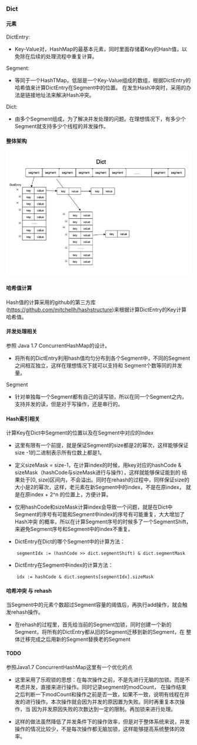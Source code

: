 

### Dict 

#### 元素

DictEntry:
* Key-Value对，HashMap的最基本元素，同时里面存储着Key的Hash值，以免除在后续的处理流程中重复计算。

Segment:
* 等同于一个HashTMap。低层是一个Key-Value组成的数组，根据DictEntry的哈希值来计算DictEntry在Segment中的位置。
在发生Hash冲突时，采用的办法是链接地址法来解决Hash冲突。

Dict:
* 由多个Segment组成，为了解决并发处理的问题。在理想情况下，有多少个Segment就支持多少个线程的并发操作。

#### 整体架构
![dict](https://github.com/SwanSpouse/redis_go/blob/master/z_docs/data_type/dict.png?raw=true)

#### 哈希值计算

Hash值的计算采用的github的第三方库(https://github.com/mitchellh/hashstructure)来根据计算DictEntry的Key计算哈希值。

#### 并发处理相关

参照 Java 1.7 ConcurrentHashMap的设计。

* 将所有的DictEntry利用hash值均匀分布到各个Segment中，不同的Segment之间相互独立，这样在理想情况下就可以支持和
Segment个数等同的并发量。

Segment

* 针对单独每一个Segment都有自己的读写锁，所以在同一个Segment之内，支持并发的读，但是对于写操作，还是串行的。

#### Hash索引相关 

计算Key在Dict中Segment的位置以及在Segment中对应的Index

* 这里有限有一个前提，就是保证Segment的size都是2的幂次，这样能够保证size -1的二进制表示所有位数上都是1。

* 定义sizeMask = size-1，在计算index的时候，用key对应的hashCode & sizeMask（hashCode与sizeMask进行与操作），这样就能够保证能到的
结果处于[0, size)区间内，不会溢出。同时在rehash的过程中，同样保证size的大小是2的幂次，这样，老元素在新Segment中的index，不是在原index，
就是在原index + 2^n 的位置上，方便计算。

* 仅用hashCode和sizeMask计算index会导致一个问题，就是在Dict中Segment的序号有可能和Segment中index的序号有可能重复，大大增加了Hash冲突
的概率，所以在计算Segment序号的时候多了一个SegmentShift，来避免Segment序号和Segment中的index不重复。

* DictEntry在Dict的哪个Segment中的计算方法：

```golang
	segmentIdx := (hashCode >> dict.segmentShift) & dict.segmentMask
```

* DictEntry在Segment中index的计算方法：

```golang
	idx := hashCode & dict.segments[segmentIdx].sizeMask
```

#### 哈希冲突 与 rehash

当Segment中的元素个数超过Segment容量的阈值后，再执行add操作，就会触发rehash操作。

* 在rehash的过程里，首先给当前的Segment加锁，同时创建一个新的Segment，将所有的DictEntry都从旧的Segment迁移到新的Segment，在
整体迁移完成之后用新的Segment替换老的Segment

#### TODO

参照Java1.7 ConcurrentHashMap这里有一个优化的点

* 这里采用了乐观锁的思想：在每次操作之前，不是先进行无脑的加锁。而是不考虑并发，直接来进行操作。同时记录segment的modCount， 在操作结束
之后判断一下modCount和操作之前是否一致，如果不一致，说明有线程在并发的进行操作。本次操作就会因为并发的原因置为失败。同时再重复本次操作，当
因为并发原因失败的次数达到一定的限制。再加锁来进行处理。

* 这样的做法虽然降低了并发条件下的操作效率，但是对于整体系统来说，并发操作的情况比较少，不是每次操作都无脑加锁，这样能够提高系统整体的效率。
